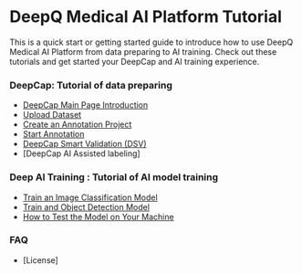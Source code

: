 # DeepQ Medical AI Platform Tutorial

This is a quick start or getting started guide to introduce how to use DeepQ Medical AI Platform from data preparing to AI training. Check out these tutorials and get started your DeepCap and AI training experience.

### DeepCap: Tutorial of data preparing

* [DeepCap Main Page Introduction](deepcap/deepcap-main-page-introduction.md)
* [Upload Dataset](deepcap/upload-dataset.md)
* [Create an Annotation Project](deepcap/create-an-annotation-project.md)
* [Start Annotation](deepcap/start-annotation.md)
* [DeepCap Smart Validation \(DSV\)](deepcap/deepcap-smart-validation-dsv.md)
* [DeepCap AI Assisted labeling]

### Deep AI Training : Tutorial of AI model training

* [Train an Image Classification Model](deepq-ai-training/train-an-image-classification-model.md)
* [Train and Object Detection Model](deepq-ai-training/untitled-2.md)
* [How to Test the Model on Your Machine](deepq-ai-training/how-to-test-the-model-on-your-machine.md)

### FAQ

* [License]


